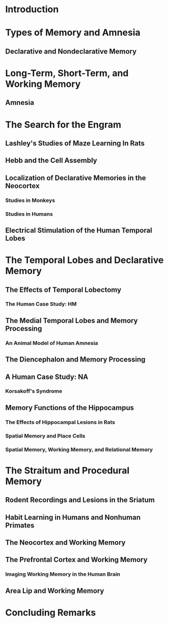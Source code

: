 # Introduction 

# Types of Memory and Amnesia

## Declarative and Nondeclarative Memory

# Long-Term, Short-Term, and Working Memory

## Amnesia

# The Search for the Engram

## Lashley's Studies of Maze Learning In Rats

## Hebb and the Cell Assembly

## Localization of Declarative Memories in the Neocortex

### Studies in Monkeys
### Studies in Humans
## Electrical Stimulation of the Human Temporal Lobes

# The Temporal Lobes and Declarative Memory

## The Effects of Temporal Lobectomy
### The Human Case Study: HM
## The Medial Temporal Lobes and Memory Processing
### An Animal Model of Human Amnesia
## The Diencephalon and Memory Processing
## A Human Case Study: NA

### Korsakoff's Syndrome

## Memory Functions of the Hippocampus

### The Effects of Hippocampal Lesions in Rats

### Spatial Memory and Place Cells

### Spatial Memory, Working Memory, and Relational Memory

# The Straitum and Procedural Memory

## Rodent Recordings and Lesions in the Sriatum

## Habit Learning in Humans and Nonhuman Primates

## The Neocortex and Working Memory

## The Prefrontal Cortex and Working Memory

### Imaging Working Memory in the Human Brain

## Area Lip and Working Memory

# Concluding Remarks